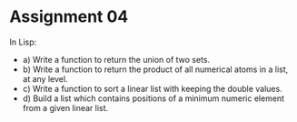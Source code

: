 # Assignment 04
In Lisp:
- a) Write a function to return the union of two sets.
- b) Write a function to return the product of all numerical atoms in a list, at any level.
- c) Write a function to sort a linear list with keeping the double values.
- d) Build a list which contains positions of a minimum numeric element from a given linear list.
